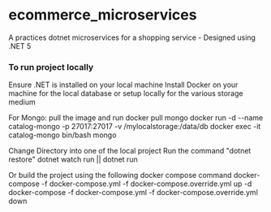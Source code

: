 # ecommerce_microservices
A practices dotnet microservices for a shopping service - Designed using .NET 5

### To run project locally
Ensure .NET is installed on your local machine
Install Docker on your machine for the local database or setup locally for the various storage medium

For Mongo: pull the image and run
docker pull mongo
docker run -d --name catalog-mongo -p 27017:27017 -v /mylocalstorage:/data/db
docker exec -it catalog-mongo bin/bash
mongo

Change Directory into one of the local project
Run the command "dotnet restore"
dotnet watch run || dotnet run

Or build the project using the following docker compose command
docker-compose -f docker-compose.yml -f docker-compose.override.yml up -d
docker-compose -f docker-compose.yml -f docker-compose.override.yml down
